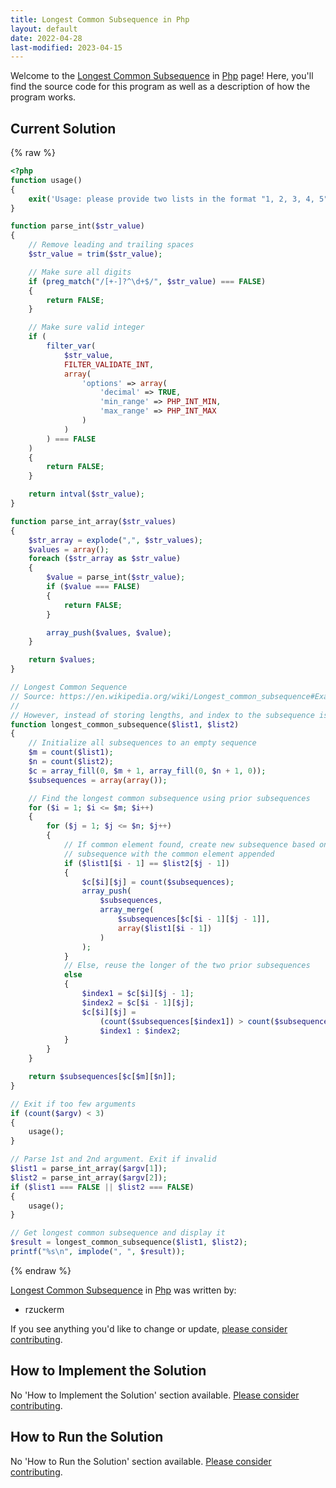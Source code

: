 ```yaml
---
title: Longest Common Subsequence in Php
layout: default
date: 2022-04-28
last-modified: 2023-04-15
---
```


Welcome to the [Longest Common Subsequence](https://sampleprograms.io/projects/longest-common-subsequence) in [Php](https://sampleprograms.io/languages/php) page! Here, you'll find the source code for this program as well as a description of how the program works.

## Current Solution

{% raw %}

```php
<?php
function usage()
{
    exit('Usage: please provide two lists in the format "1, 2, 3, 4, 5"');
}

function parse_int($str_value)
{
    // Remove leading and trailing spaces
    $str_value = trim($str_value);

    // Make sure all digits
    if (preg_match("/[+-]?^\d+$/", $str_value) === FALSE)
    {
        return FALSE;
    }

    // Make sure valid integer
    if (
        filter_var(
            $str_value,
            FILTER_VALIDATE_INT,
            array(
                'options' => array(
                    'decimal' => TRUE,
                    'min_range' => PHP_INT_MIN,
                    'max_range' => PHP_INT_MAX
                )
            )
        ) === FALSE
    )
    {
        return FALSE;
    }

    return intval($str_value);
}

function parse_int_array($str_values)
{
    $str_array = explode(",", $str_values);
    $values = array();
    foreach ($str_array as $str_value)
    {
        $value = parse_int($str_value);
        if ($value === FALSE)
        {
            return FALSE;
        }

        array_push($values, $value);
    }

    return $values;
}

// Longest Common Sequence
// Source: https://en.wikipedia.org/wiki/Longest_common_subsequence#Example_in_C#
//
// However, instead of storing lengths, and index to the subsequence is stored
function longest_common_subsequence($list1, $list2)
{
    // Initialize all subsequences to an empty sequence
    $m = count($list1);
    $n = count($list2);
    $c = array_fill(0, $m + 1, array_fill(0, $n + 1, 0));
    $subsequences = array(array());

    // Find the longest common subsequence using prior subsequences
    for ($i = 1; $i <= $m; $i++)
    {
        for ($j = 1; $j <= $n; $j++)
        {
            // If common element found, create new subsequence based on prior
            // subsequence with the common element appended
            if ($list1[$i - 1] == $list2[$j - 1])
            {
                $c[$i][$j] = count($subsequences);
                array_push(
                    $subsequences,
                    array_merge(
                        $subsequences[$c[$i - 1][$j - 1]],
                        array($list1[$i - 1])
                    )
                );
            }
            // Else, reuse the longer of the two prior subsequences
            else
            {
                $index1 = $c[$i][$j - 1];
                $index2 = $c[$i - 1][$j];
                $c[$i][$j] =
                    (count($subsequences[$index1]) > count($subsequences[$index2])) ?
                    $index1 : $index2;
            }
        }
    }

    return $subsequences[$c[$m][$n]];
}

// Exit if too few arguments
if (count($argv) < 3)
{
    usage();
}

// Parse 1st and 2nd argument. Exit if invalid
$list1 = parse_int_array($argv[1]);
$list2 = parse_int_array($argv[2]);
if ($list1 === FALSE || $list2 === FALSE)
{
    usage();
}

// Get longest common subsequence and display it
$result = longest_common_subsequence($list1, $list2);
printf("%s\n", implode(", ", $result));
```

{% endraw %}

[Longest Common Subsequence](https://sampleprograms.io/projects/longest-common-subsequence) in [Php](https://sampleprograms.io/languages/php) was written by:

- rzuckerm

If you see anything you'd like to change or update, [please consider contributing](https://github.com/TheRenegadeCoder/sample-programs).

## How to Implement the Solution

No 'How to Implement the Solution' section available. [Please consider contributing](https://github.com/TheRenegadeCoder/sample-programs-website).

## How to Run the Solution

No 'How to Run the Solution' section available. [Please consider contributing](https://github.com/TheRenegadeCoder/sample-programs-website).